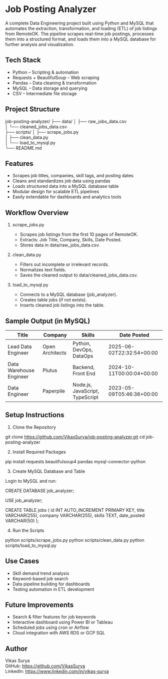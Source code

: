 # Job Posting Analyzer

A complete Data Engineering project built using Python and MySQL that automates the extraction, transformation, and loading (ETL) of job listings from RemoteOK. The pipeline scrapes real-time job postings, processes them into a structured format, and loads them into a MySQL database for further analysis and visualization.

## Tech Stack

- Python – Scripting & automation
- Requests + BeautifulSoup – Web scraping
- Pandas – Data cleaning & transformation
- MySQL – Data storage and querying
- CSV – Intermediate file storage

## Project Structure

job-posting-analyzer/
├── data/
│   ├── raw_jobs_data.csv         
│   └── cleaned_jobs_data.csv     
├── scripts/
│   ├── scrape_jobs.py            
│   ├── clean_data.py             
│   └── load_to_mysql.py          
└── README.md                     

## Features

- Scrapes job titles, companies, skill tags, and posting dates
- Cleans and standardizes job data using pandas
- Loads structured data into a MySQL database table
- Modular design for scalable ETL pipelines
- Easily extendable for dashboards and analytics tools

## Workflow Overview

1. scrape_jobs.py
   - Scrapes job listings from the first 10 pages of RemoteOK.
   - Extracts: Job Title, Company, Skills, Date Posted.
   - Stores data in data/raw_jobs_data.csv.

2. clean_data.py
   - Filters out incomplete or irrelevant records.
   - Normalizes text fields.
   - Saves the cleaned output to data/cleaned_jobs_data.csv.

3. load_to_mysql.py
   - Connects to a MySQL database (job_analyzer).
   - Creates table jobs (if not exists).
   - Inserts cleaned job listings into the table.

## Sample Output (in MySQL)

| Title                   | Company         | Skills                          | Date Posted              |
|------------------------|-----------------|----------------------------------|---------------------------|
| Lead Data Engineer      | Open Architects | Python, DevOps, DataOps          | 2025-06-02T22:32:54+00:00 |
| Data Warehouse Engineer | Plutus          | Backend, Front End               | 2024-10-11T00:00:04+00:00 |
| Data Engineer           | Paperpile       | Node.js, JavaScript, TypeScript  | 2023-05-09T05:46:36+00:00 |

## Setup Instructions

1. Clone the Repository

git clone https://github.com/VikasSurya/job-posting-analyzer.git
cd job-posting-analyzer

2. Install Required Packages

pip install requests beautifulsoup4 pandas mysql-connector-python

3. Create MySQL Database and Table

Login to MySQL and run:

CREATE DATABASE job_analyzer;

USE job_analyzer;

CREATE TABLE jobs (
    id INT AUTO_INCREMENT PRIMARY KEY,
    title VARCHAR(255),
    company VARCHAR(255),
    skills TEXT,
    date_posted VARCHAR(50)
);

4. Run the Scripts

python scripts/scrape_jobs.py
python scripts/clean_data.py
python scripts/load_to_mysql.py

## Use Cases

- Skill demand trend analysis
- Keyword-based job search
- Data pipeline building for dashboards
- Testing automation in ETL development

## Future Improvements

- Search & filter features for job keywords
- Interactive dashboard using Power BI or Tableau
- Scheduled jobs using cron or Airflow
- Cloud integration with AWS RDS or GCP SQL

## Author

Vikas Surya  
GitHub: https://github.com/VikasSurya  
LinkedIn: https://www.linkedin.com/in/vikas-surya

